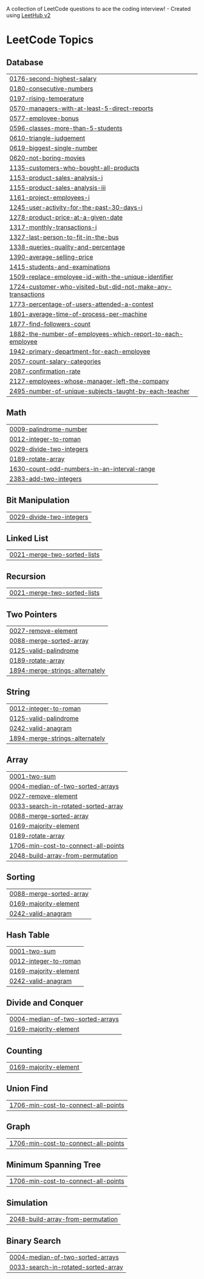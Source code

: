 A collection of LeetCode questions to ace the coding interview! - Created using [LeetHub v2](https://github.com/arunbhardwaj/LeetHub-2.0)
<!---LeetCode Topics Start-->
# LeetCode Topics
## Database
|  |
| ------- |
| [0176-second-highest-salary](https://github.com/YogananthJ/Leetcode-Prob/tree/master/0176-second-highest-salary) |
| [0180-consecutive-numbers](https://github.com/YogananthJ/Leetcode-Prob/tree/master/0180-consecutive-numbers) |
| [0197-rising-temperature](https://github.com/YogananthJ/Leetcode-Prob/tree/master/0197-rising-temperature) |
| [0570-managers-with-at-least-5-direct-reports](https://github.com/YogananthJ/Leetcode-Prob/tree/master/0570-managers-with-at-least-5-direct-reports) |
| [0577-employee-bonus](https://github.com/YogananthJ/Leetcode-Prob/tree/master/0577-employee-bonus) |
| [0596-classes-more-than-5-students](https://github.com/YogananthJ/Leetcode-Prob/tree/master/0596-classes-more-than-5-students) |
| [0610-triangle-judgement](https://github.com/YogananthJ/Leetcode-Prob/tree/master/0610-triangle-judgement) |
| [0619-biggest-single-number](https://github.com/YogananthJ/Leetcode-Prob/tree/master/0619-biggest-single-number) |
| [0620-not-boring-movies](https://github.com/YogananthJ/Leetcode-Prob/tree/master/0620-not-boring-movies) |
| [1135-customers-who-bought-all-products](https://github.com/YogananthJ/Leetcode-Prob/tree/master/1135-customers-who-bought-all-products) |
| [1153-product-sales-analysis-i](https://github.com/YogananthJ/Leetcode-Prob/tree/master/1153-product-sales-analysis-i) |
| [1155-product-sales-analysis-iii](https://github.com/YogananthJ/Leetcode-Prob/tree/master/1155-product-sales-analysis-iii) |
| [1161-project-employees-i](https://github.com/YogananthJ/Leetcode-Prob/tree/master/1161-project-employees-i) |
| [1245-user-activity-for-the-past-30-days-i](https://github.com/YogananthJ/Leetcode-Prob/tree/master/1245-user-activity-for-the-past-30-days-i) |
| [1278-product-price-at-a-given-date](https://github.com/YogananthJ/Leetcode-Prob/tree/master/1278-product-price-at-a-given-date) |
| [1317-monthly-transactions-i](https://github.com/YogananthJ/Leetcode-Prob/tree/master/1317-monthly-transactions-i) |
| [1327-last-person-to-fit-in-the-bus](https://github.com/YogananthJ/Leetcode-Prob/tree/master/1327-last-person-to-fit-in-the-bus) |
| [1338-queries-quality-and-percentage](https://github.com/YogananthJ/Leetcode-Prob/tree/master/1338-queries-quality-and-percentage) |
| [1390-average-selling-price](https://github.com/YogananthJ/Leetcode-Prob/tree/master/1390-average-selling-price) |
| [1415-students-and-examinations](https://github.com/YogananthJ/Leetcode-Prob/tree/master/1415-students-and-examinations) |
| [1509-replace-employee-id-with-the-unique-identifier](https://github.com/YogananthJ/Leetcode-Prob/tree/master/1509-replace-employee-id-with-the-unique-identifier) |
| [1724-customer-who-visited-but-did-not-make-any-transactions](https://github.com/YogananthJ/Leetcode-Prob/tree/master/1724-customer-who-visited-but-did-not-make-any-transactions) |
| [1773-percentage-of-users-attended-a-contest](https://github.com/YogananthJ/Leetcode-Prob/tree/master/1773-percentage-of-users-attended-a-contest) |
| [1801-average-time-of-process-per-machine](https://github.com/YogananthJ/Leetcode-Prob/tree/master/1801-average-time-of-process-per-machine) |
| [1877-find-followers-count](https://github.com/YogananthJ/Leetcode-Prob/tree/master/1877-find-followers-count) |
| [1882-the-number-of-employees-which-report-to-each-employee](https://github.com/YogananthJ/Leetcode-Prob/tree/master/1882-the-number-of-employees-which-report-to-each-employee) |
| [1942-primary-department-for-each-employee](https://github.com/YogananthJ/Leetcode-Prob/tree/master/1942-primary-department-for-each-employee) |
| [2057-count-salary-categories](https://github.com/YogananthJ/Leetcode-Prob/tree/master/2057-count-salary-categories) |
| [2087-confirmation-rate](https://github.com/YogananthJ/Leetcode-Prob/tree/master/2087-confirmation-rate) |
| [2127-employees-whose-manager-left-the-company](https://github.com/YogananthJ/Leetcode-Prob/tree/master/2127-employees-whose-manager-left-the-company) |
| [2495-number-of-unique-subjects-taught-by-each-teacher](https://github.com/YogananthJ/Leetcode-Prob/tree/master/2495-number-of-unique-subjects-taught-by-each-teacher) |
## Math
|  |
| ------- |
| [0009-palindrome-number](https://github.com/YogananthJ/Leetcode-Prob/tree/master/0009-palindrome-number) |
| [0012-integer-to-roman](https://github.com/YogananthJ/Leetcode-Prob/tree/master/0012-integer-to-roman) |
| [0029-divide-two-integers](https://github.com/YogananthJ/Leetcode-Prob/tree/master/0029-divide-two-integers) |
| [0189-rotate-array](https://github.com/YogananthJ/Leetcode-Prob/tree/master/0189-rotate-array) |
| [1630-count-odd-numbers-in-an-interval-range](https://github.com/YogananthJ/Leetcode-Prob/tree/master/1630-count-odd-numbers-in-an-interval-range) |
| [2383-add-two-integers](https://github.com/YogananthJ/Leetcode-Prob/tree/master/2383-add-two-integers) |
## Bit Manipulation
|  |
| ------- |
| [0029-divide-two-integers](https://github.com/YogananthJ/Leetcode-Prob/tree/master/0029-divide-two-integers) |
## Linked List
|  |
| ------- |
| [0021-merge-two-sorted-lists](https://github.com/YogananthJ/Leetcode-Prob/tree/master/0021-merge-two-sorted-lists) |
## Recursion
|  |
| ------- |
| [0021-merge-two-sorted-lists](https://github.com/YogananthJ/Leetcode-Prob/tree/master/0021-merge-two-sorted-lists) |
## Two Pointers
|  |
| ------- |
| [0027-remove-element](https://github.com/YogananthJ/Leetcode-Prob/tree/master/0027-remove-element) |
| [0088-merge-sorted-array](https://github.com/YogananthJ/Leetcode-Prob/tree/master/0088-merge-sorted-array) |
| [0125-valid-palindrome](https://github.com/YogananthJ/Leetcode-Prob/tree/master/0125-valid-palindrome) |
| [0189-rotate-array](https://github.com/YogananthJ/Leetcode-Prob/tree/master/0189-rotate-array) |
| [1894-merge-strings-alternately](https://github.com/YogananthJ/Leetcode-Prob/tree/master/1894-merge-strings-alternately) |
## String
|  |
| ------- |
| [0012-integer-to-roman](https://github.com/YogananthJ/Leetcode-Prob/tree/master/0012-integer-to-roman) |
| [0125-valid-palindrome](https://github.com/YogananthJ/Leetcode-Prob/tree/master/0125-valid-palindrome) |
| [0242-valid-anagram](https://github.com/YogananthJ/Leetcode-Prob/tree/master/0242-valid-anagram) |
| [1894-merge-strings-alternately](https://github.com/YogananthJ/Leetcode-Prob/tree/master/1894-merge-strings-alternately) |
## Array
|  |
| ------- |
| [0001-two-sum](https://github.com/YogananthJ/Leetcode-Prob/tree/master/0001-two-sum) |
| [0004-median-of-two-sorted-arrays](https://github.com/YogananthJ/Leetcode-Prob/tree/master/0004-median-of-two-sorted-arrays) |
| [0027-remove-element](https://github.com/YogananthJ/Leetcode-Prob/tree/master/0027-remove-element) |
| [0033-search-in-rotated-sorted-array](https://github.com/YogananthJ/Leetcode-Prob/tree/master/0033-search-in-rotated-sorted-array) |
| [0088-merge-sorted-array](https://github.com/YogananthJ/Leetcode-Prob/tree/master/0088-merge-sorted-array) |
| [0169-majority-element](https://github.com/YogananthJ/Leetcode-Prob/tree/master/0169-majority-element) |
| [0189-rotate-array](https://github.com/YogananthJ/Leetcode-Prob/tree/master/0189-rotate-array) |
| [1706-min-cost-to-connect-all-points](https://github.com/YogananthJ/Leetcode-Prob/tree/master/1706-min-cost-to-connect-all-points) |
| [2048-build-array-from-permutation](https://github.com/YogananthJ/Leetcode-Prob/tree/master/2048-build-array-from-permutation) |
## Sorting
|  |
| ------- |
| [0088-merge-sorted-array](https://github.com/YogananthJ/Leetcode-Prob/tree/master/0088-merge-sorted-array) |
| [0169-majority-element](https://github.com/YogananthJ/Leetcode-Prob/tree/master/0169-majority-element) |
| [0242-valid-anagram](https://github.com/YogananthJ/Leetcode-Prob/tree/master/0242-valid-anagram) |
## Hash Table
|  |
| ------- |
| [0001-two-sum](https://github.com/YogananthJ/Leetcode-Prob/tree/master/0001-two-sum) |
| [0012-integer-to-roman](https://github.com/YogananthJ/Leetcode-Prob/tree/master/0012-integer-to-roman) |
| [0169-majority-element](https://github.com/YogananthJ/Leetcode-Prob/tree/master/0169-majority-element) |
| [0242-valid-anagram](https://github.com/YogananthJ/Leetcode-Prob/tree/master/0242-valid-anagram) |
## Divide and Conquer
|  |
| ------- |
| [0004-median-of-two-sorted-arrays](https://github.com/YogananthJ/Leetcode-Prob/tree/master/0004-median-of-two-sorted-arrays) |
| [0169-majority-element](https://github.com/YogananthJ/Leetcode-Prob/tree/master/0169-majority-element) |
## Counting
|  |
| ------- |
| [0169-majority-element](https://github.com/YogananthJ/Leetcode-Prob/tree/master/0169-majority-element) |
## Union Find
|  |
| ------- |
| [1706-min-cost-to-connect-all-points](https://github.com/YogananthJ/Leetcode-Prob/tree/master/1706-min-cost-to-connect-all-points) |
## Graph
|  |
| ------- |
| [1706-min-cost-to-connect-all-points](https://github.com/YogananthJ/Leetcode-Prob/tree/master/1706-min-cost-to-connect-all-points) |
## Minimum Spanning Tree
|  |
| ------- |
| [1706-min-cost-to-connect-all-points](https://github.com/YogananthJ/Leetcode-Prob/tree/master/1706-min-cost-to-connect-all-points) |
## Simulation
|  |
| ------- |
| [2048-build-array-from-permutation](https://github.com/YogananthJ/Leetcode-Prob/tree/master/2048-build-array-from-permutation) |
## Binary Search
|  |
| ------- |
| [0004-median-of-two-sorted-arrays](https://github.com/YogananthJ/Leetcode-Prob/tree/master/0004-median-of-two-sorted-arrays) |
| [0033-search-in-rotated-sorted-array](https://github.com/YogananthJ/Leetcode-Prob/tree/master/0033-search-in-rotated-sorted-array) |
<!---LeetCode Topics End-->